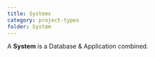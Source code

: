 ```yaml
---
title: Systems
category: project-types
folder: System
---
```


A **System** is a Database & Application combined.